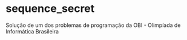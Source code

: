 # sequence_secret
Solução de um dos problemas de programação da OBI - Olimpíada de Informática Brasileira
